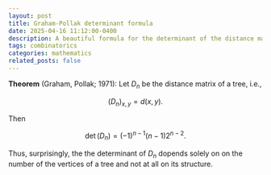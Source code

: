 ```yaml
---
layout: post
title: Graham-Pollak determinant formula
date: 2025-04-16 11:12:00-0400
description: A beautiful formula for the determinant of the distance matrix of a tree.
tags: combinatorics
categories: mathematics
related_posts: false
---
```


**Theorem** (Graham, Pollak; 1971):
Let $D_n$ be the distance matrix of a tree, i.e.,

$$ (D_n)_{x,y} = d(x,y). $$

Then

$$\det(D_n) = (-1)^{n-1}(n-1)2^{n-2}.$$

Thus, surprisingly, the the determinant of $D_n$ dopends solely on on the number of the vertices of a tree and not at all on its structure.
